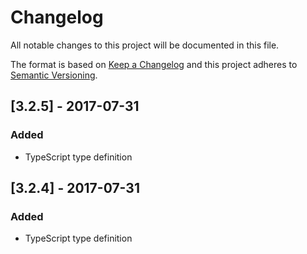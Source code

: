 # Changelog
All notable changes to this project will be documented in this file.

The format is based on [Keep a Changelog](http://keepachangelog.com/en/1.0.0/)
and this project adheres to [Semantic Versioning](http://semver.org/spec/v2.0.0.html).

## [3.2.5] - 2017-07-31
### Added
- TypeScript type definition

## [3.2.4] - 2017-07-31
### Added
- TypeScript type definition
